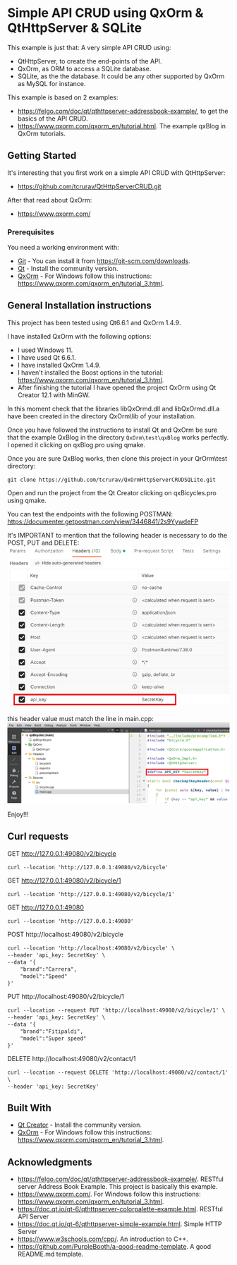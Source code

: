 # Simple API CRUD using QxOrm & QtHttpServer & SQLite

This example is just that: A very simple API CRUD using:
 - QtHttpServer, to create the end-points of the API.
 - QxOrm, as ORM to access a SQLite database.
 - SQLite, as the the database. It could be any other supported by QxOrm as MySQL for instance.

This example is based on 2 examples:
* https://felgo.com/doc/qt/qthttpserver-addressbook-example/, to get the basics of the API CRUD.
* https://www.qxorm.com/qxorm_en/tutorial.html. The example qxBlog in QxOrm tutorials.
 
## Getting Started

It's interesting that you first work on a simple API CRUD with QtHttpServer: 
 - https://github.com/tcrurav/QtHttpServerCRUD.git

After that read about QxOrm:
 - https://www.qxorm.com/

### Prerequisites

You need a working environment with:
* [Git](https://git-scm.com) - You can install it from https://git-scm.com/downloads.
* [Qt](https://www.qt.io/download-open-source) - Install the community version.
* [QxOrm](https://www.qxorm.com/) - For Windows follow this instructions: https://www.qxorm.com/qxorm_en/tutorial_3.html.

## General Installation instructions

This project has been tested using Qt6.6.1 and QxOrm 1.4.9.

I have installed QxOrm with the following options:
 - I used Windows 11.
 - I have used Qt 6.6.1.
 - I have installed QxOrm 1.4.9.
 - I haven't installed the Boost options in the tutorial: https://www.qxorm.com/qxorm_en/tutorial_3.html.
 - After finishing the tutorial I have opened the project QxOrm using Qt Creator 12.1 with MinGW.
 
In this moment check that the libraries libQxOrmd.dll and libQxOrmd.dll.a have been created in the directory QxOrm\lib of your installation.

Once you have followed the instructions to install Qt and QxOrm be sure that the example QxBlog in the directory ````QxOrm\test\qxBlog```` works perfectly. I opened it clicking on qxBlog.pro using qmake.

Once you are sure QxBlog works, then clone this project in your QrOrm\test directory:
```
git clone https://github.com/tcrurav/QxOrmHttpServerCRUDSQLite.git
```

Open and run the project from the Qt Creator clicking on qxBicycles.pro using qmake.

You can test the endpoints with the following POSTMAN:
https://documenter.getpostman.com/view/3446841/2s9YywdeFP

It's IMPORTANT to mention that the following header is necessary to do the POST, PUT and DELETE:
![screenshots](screenshots/screenshot-01.png)

this header value must match the line in main.cpp:
![screenshots](screenshots/screenshot-02.png)

Enjoy!!!

## Curl requests

GET http://127.0.0.1:49080/v2/bicycle
````
curl --location 'http://127.0.0.1:49080/v2/bicycle'
````

GET http://127.0.0.1:49080/v2/bicycle/1
````
curl --location 'http://127.0.0.1:49080/v2/bicycle/1'
````

GET http://127.0.0.1:49080
````
curl --location 'http://127.0.0.1:49080'
````

POST http://localhost:49080/v2/bicycle
````
curl --location 'http://localhost:49080/v2/bicycle' \
--header 'api_key: SecretKey' \
--data '{
    "brand":"Carrera",
    "model":"Speed"
}'
````

PUT http://localhost:49080/v2/bicycle/1
````
curl --location --request PUT 'http://localhost:49080/v2/bicycle/1' \
--header 'api_key: SecretKey' \
--data '{
    "brand":"Fitipaldi",
    "model":"Super speed"
}'
````

DELETE http://localhost:49080/v2/contact/1
````
curl --location --request DELETE 'http://localhost:49080/v2/contact/1' \
--header 'api_key: SecretKey'
````

## Built With

* [Qt Creator](https://www.qt.io/download-open-source) - Install the community version.
* [QxOrm](https://www.qxorm.com/) - For Windows follow this instructions: https://www.qxorm.com/qxorm_en/tutorial_3.html.

## Acknowledgments

* https://felgo.com/doc/qt/qthttpserver-addressbook-example/. RESTful server Address Book Example. This project is basically this example.
* https://www.qxorm.com/. For Windows follow this instructions: https://www.qxorm.com/qxorm_en/tutorial_3.html.
* https://doc.qt.io/qt-6/qthttpserver-colorpalette-example.html. RESTful API Server
* https://doc.qt.io/qt-6/qthttpserver-simple-example.html. Simple HTTP Server
* https://www.w3schools.com/cpp/. An introduction to C++.
* https://github.com/PurpleBooth/a-good-readme-template. A good README.md template.
